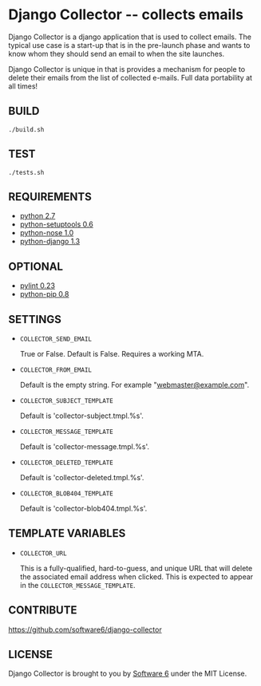 Django Collector -- collects emails
===

Django Collector is a django application that is used to collect
emails. The typical use case is a start-up that is in the pre-launch
phase and wants to know whom they should send an email to when the
site launches.

Django Collector is unique in that is provides a mechanism for people
to delete their emails from the list of collected e-mails. Full data
portability at all times!

## BUILD

    ./build.sh

## TEST

    ./tests.sh

## REQUIREMENTS

 * [python 2.7](http://www.python.org/)
 * [python-setuptools 0.6](http://packages.python.org/distribute/)
 * [python-nose 1.0](http://code.google.com/p/python-nose/)
 * [python-django 1.3](http://www.djangoproject.com/)

## OPTIONAL

 * [pylint 0.23](http://www.logilab.org/project/pylint)
 * [python-pip 0.8](http://www.pip-installer.org/)

## SETTINGS

 * `COLLECTOR_SEND_EMAIL`

   True or False. Default is False. Requires a working MTA.

 * `COLLECTOR_FROM_EMAIL`

   Default is the empty string. For example "webmaster@example.com".

 * `COLLECTOR_SUBJECT_TEMPLATE`

   Default is 'collector-subject.tmpl.%s'.

 * `COLLECTOR_MESSAGE_TEMPLATE`

   Default is 'collector-message.tmpl.%s'.

 * `COLLECTOR_DELETED_TEMPLATE`

   Default is 'collector-deleted.tmpl.%s'.

 * `COLLECTOR_BLOB404_TEMPLATE`

   Default is 'collector-blob404.tmpl.%s'.

## TEMPLATE VARIABLES

 * `COLLECTOR_URL`

   This is a fully-qualified, hard-to-guess, and unique URL that will
   delete the associated email address when clicked. This is expected
   to appear in the `COLLECTOR_MESSAGE_TEMPLATE`.

## CONTRIBUTE

https://github.com/software6/django-collector

## LICENSE

Django Collector is brought to you by [Software
6](http://software6.net/) under the MIT License.

